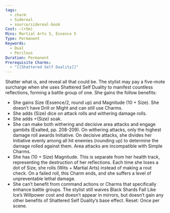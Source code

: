 ```yaml
---
tags:
  - charm
  - Sidereal
  - source/sidereal-book
Cost: —(+5m)
Mins: Martial Arts 5, Essence 5
Type: Permanent
Keywords:
  - Dual
  - Perilous
Duration: Permanent
Prerequisite Charms:
  - "[[Shattered Self Duality]]"
---
```

Shatter what is, and reveal all that could be. The stylist may pay a five-mote surcharge when she uses Shattered Self Duality to manifest countless reflections, forming a battle group of one. She gains the follow benefits: 
-  She gains Size (Essence/2, round up) and Magnitude (10 + Size). She doesn’t have Drill or Might and can still use Charms. 
-  She adds (Size) dice on attack rolls and withering damage rolls. 
-  She adds +(Size) soak. 
-  She can make both withering and decisive area attacks and engage gambits (Exalted, pp. 208-209). On withering attacks, only the highest damage roll awards Initiative. On decisive attacks, she divides her Initiative evenly among all hit enemies (rounding up) to determine the damage rolled against them. Area attacks are incompatible with Simple Charms. 
-  She has (10 + Size) Magnitude. This is separate from her health track, representing the destruction of her reflections. Each time she loses a dot of Size, she rolls (Wits + Martial Arts) instead of making a rout check. On a failed roll, this Charm ends, and she suffers a level of unpreventable lethal damage. 
-  She can’t benefit from command actions or Charms that specifically enhance battle groups. The stylist still waives Black Shards Fall Like Ice’s Willpower cost and doesn’t appear in mirrors, but doesn’t gain any other benefits of Shattered Self Duality’s base effect. Reset: Once per scene.